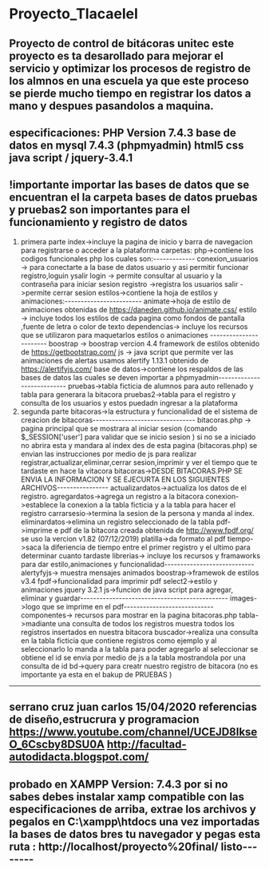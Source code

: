 # Proyecto_Tlacaelel
Proyecto de control de bitácoras unitec
este proyecto es ta desarollado para mejorar el servicio y optimizar los procesos de registro de los almnos en una escuela
ya que este proceso se pierde mucho tiempo en registrar los datos a mano y despues pasandolos a maquina.
-------------------------------------------------------------------------------------------------------------
especificaciones:
PHP Version 7.4.3
base de datos en mysql 7.4.3 (phpmyadmin)
html5
css
java script / jquery-3.4.1
----------------------------------------------------------------------------------------------------------------
!importante importar las bases de datos que se encuentran el la carpeta bases de datos pruebas y pruebas2 son importantes para el funcionamiento y registro de datos 
--------------------------------------------------------------------------------------------------------------------------------------------------------------------------
1) primera parte
index->incluye la pagina de inicio y barra de navegacion para registrarse o acceder a la plataforma 
carpetas:
php->contiene los codigos funcionales php los cuales son:-------------
conexion_usuarios -> para conectarte a la base de datos usuario y asi permitir funcionar registro,loguin ysalir
login -> permite consultar al usuario y la contraseña para iniciar sesion
registro ->registra los usuarios
salir ->permite cerrar sesion
estilos->contiene la hoja de estilos y animaciones:------------------------
animate->hoja de estilo de animaciones obtenidas de https://daneden.github.io/animate.css/
estilo -> incluye todos los estilos de cada pagina como fondos de pantalla ,fuente de letra o color de texto
dependencias-> incluye los recursos que se utilizaron para maquetarlos estilos o animaciones -----------------------
boostrap -> boostrap vercion 4.4 framework de estilos obtenido de https://getbootstrap.com/
js -> java script que permite ver las animaciones de alertas usamos alertify 1.13.1 obtenido de https://alertifyjs.com/
base de datos->contiene los respaldos de las bases de datos las cuales se deven importar a phpmyadmin---------------------------
pruebas->tabla ficticia de alumnos para auto rellenado y tabla para generara la bitacora
pruebas2->tabla para el registro y consulta de los usuarios y estos puedadn ingresar a la plataforma
2) segunda parte 
bitacoras->la estructura y funcionalidad de el sistema de creacion de bitacoras--------------------------------
bitacoras.php -> pagina principal que se mostrara al iniciar sesion (comando $_SESSION['user'] para validar que se inicio sesion ) si no se a iniciado no abrira esta y mandara al index
des de esta pagina (bitacoras.php) se envian las instrucciones por medio de js para realizar registrar,actualizar,eliminar,cerrar sesion,imprimir y ver el tiempo que te tardaste en hace la vitacora
bitacoras->DESDE BITACORAS.PHP SE ENVIA LA INFORMACION Y SE EJECURTA EN LOS SIGUIENTES ARCHIVOS----------------
actualizardatos->actualiza los datos de el registro.
agregardatos->agrega un registro a la bitacora
conexion->establece la conexion a la tabla ficticia y a la tabla para hacer el registro
carrarsesio->termina la sesion de la persona y manda al index.
eliminardatos->elimina un registro seleccionado de la tabla
pdf->imprime e pdf de la bitacora creada obtenida de http://www.fpdf.org/ se uso la vercion v1.82 (07/12/2019)
platilla->da formato al pdf
tiempo->saca la diferiencia de tiempo entre el primer registro y el ultimo para determinar cuanto tardaste
librerias-> incluye los recursos y framaworks para dar estilo,animaciones y funcionalidad----------------------------
alertyfyjs-> muestra mensajes animados
boostrap->framewok de estilos v3.4
fpdf->funcionalidad para imprimir pdf
select2->estilo y animaciones
jquery 3.2.1
js->funcion de java script para agregar, eliminar y guardar----------------------------------------------
images->logo que se imprime en el pdf----------------------------
componentes-> recursos para mostrar en la pagina bitacoras.php
tabla->madiante una consulta de todos los registros muestra todos los registros insertados en nuestra bitacora
buscador->realiza una consulta en la tabla ficticia que contiene registros como ejemplo y al seleccionarlo lo manda a la tabla para poder agregarlo
al seleccionar se obtiene el id se envia por medio de js a la tabla mostrandola por una consulta de id
bd->query para creatr nuestro registro de bitacora (no es importante ya esta en el bakup de PRUEBAS )


-----------------------------------------------------------------
serrano cruz juan carlos 15/04/2020 
referencias de diseño,estrucrura y programacion
https://www.youtube.com/channel/UCEJD8IkseO_6Cscby8DSU0A
http://facultad-autodidacta.blogspot.com/
------------------------------------------------
probado en 	XAMPP Version: 7.4.3
por si no sabes debes instalar xamp compatible con las especificaciones de arriba,  extrae los archivos y pegalos en C:\xampp\htdocs
una vez importadas la bases de datos 
bres tu navegador y pegas esta ruta : http://localhost/proyecto%20final/ 
listo--------
---------
  
